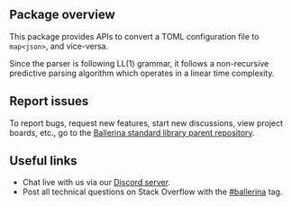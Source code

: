 ## Package overview

This package provides APIs to convert a TOML configuration file to `map<json>`, and vice-versa.

Since the parser is following LL(1) grammar, it follows a non-recursive predictive parsing algorithm which operates in a linear time complexity.

## Report issues

To report bugs, request new features, start new discussions, view project boards, etc., go to the [Ballerina standard library parent repository](https://github.com/ballerina-platform/ballerina-library).

## Useful links

- Chat live with us via our [Discord server](https://discord.gg/ballerinalang).
- Post all technical questions on Stack Overflow with the [#ballerina](https://stackoverflow.com/questions/tagged/ballerina) tag.
